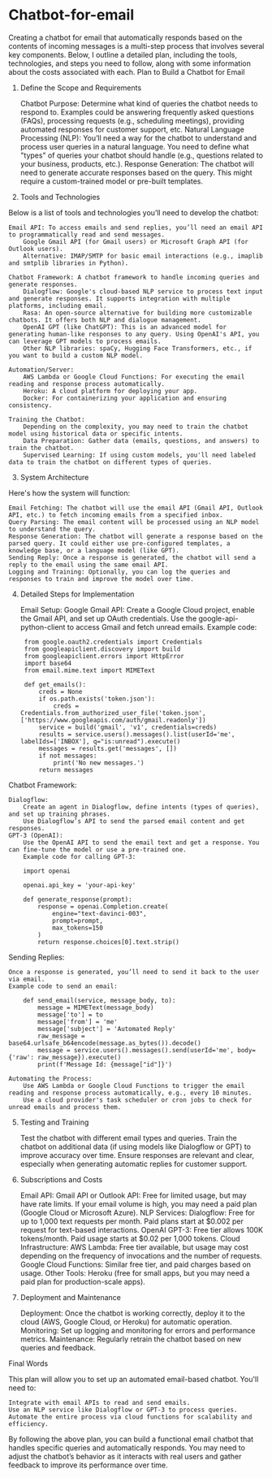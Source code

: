 # Chatbot-for-email
Creating a chatbot for email that automatically responds based on the contents of incoming messages is a multi-step process that involves several key components. Below, I outline a detailed plan, including the tools, technologies, and steps you need to follow, along with some information about the costs associated with each.
Plan to Build a Chatbot for Email
1. Define the Scope and Requirements

    Chatbot Purpose: Determine what kind of queries the chatbot needs to respond to. Examples could be answering frequently asked questions (FAQs), processing requests (e.g., scheduling meetings), providing automated responses for customer support, etc.
    Natural Language Processing (NLP): You’ll need a way for the chatbot to understand and process user queries in a natural language. You need to define what "types" of queries your chatbot should handle (e.g., questions related to your business, products, etc.).
    Response Generation: The chatbot will need to generate accurate responses based on the query. This might require a custom-trained model or pre-built templates.

2. Tools and Technologies

Below is a list of tools and technologies you’ll need to develop the chatbot:

    Email API: To access emails and send replies, you’ll need an email API to programmatically read and send messages.
        Google Gmail API (for Gmail users) or Microsoft Graph API (for Outlook users).
        Alternative: IMAP/SMTP for basic email interactions (e.g., imaplib and smtplib libraries in Python).

    Chatbot Framework: A chatbot framework to handle incoming queries and generate responses.
        Dialogflow: Google's cloud-based NLP service to process text input and generate responses. It supports integration with multiple platforms, including email.
        Rasa: An open-source alternative for building more customizable chatbots. It offers both NLP and dialogue management.
        OpenAI GPT (like ChatGPT): This is an advanced model for generating human-like responses to any query. Using OpenAI's API, you can leverage GPT models to process emails.
        Other NLP libraries: spaCy, Hugging Face Transformers, etc., if you want to build a custom NLP model.

    Automation/Server:
        AWS Lambda or Google Cloud Functions: For executing the email reading and response process automatically.
        Heroku: A cloud platform for deploying your app.
        Docker: For containerizing your application and ensuring consistency.

    Training the Chatbot:
        Depending on the complexity, you may need to train the chatbot model using historical data or specific intents.
        Data Preparation: Gather data (emails, questions, and answers) to train the chatbot.
        Supervised Learning: If using custom models, you'll need labeled data to train the chatbot on different types of queries.

3. System Architecture

Here's how the system will function:

    Email Fetching: The chatbot will use the email API (Gmail API, Outlook API, etc.) to fetch incoming emails from a specified inbox.
    Query Parsing: The email content will be processed using an NLP model to understand the query.
    Response Generation: The chatbot will generate a response based on the parsed query. It could either use pre-configured templates, a knowledge base, or a language model (like GPT).
    Sending Reply: Once a response is generated, the chatbot will send a reply to the email using the same email API.
    Logging and Training: Optionally, you can log the queries and responses to train and improve the model over time.

4. Detailed Steps for Implementation

    Email Setup:
        Google Gmail API:
            Create a Google Cloud project, enable the Gmail API, and set up OAuth credentials.
            Use the google-api-python-client to access Gmail and fetch unread emails.
            Example code:

        from google.oauth2.credentials import Credentials
        from googleapiclient.discovery import build
        from googleapiclient.errors import HttpError
        import base64
        from email.mime.text import MIMEText

        def get_emails():
            creds = None
            if os.path.exists('token.json'):
                creds = Credentials.from_authorized_user_file('token.json', ['https://www.googleapis.com/auth/gmail.readonly'])
            service = build('gmail', 'v1', credentials=creds)
            results = service.users().messages().list(userId='me', labelIds=['INBOX'], q="is:unread").execute()
            messages = results.get('messages', [])
            if not messages:
                print('No new messages.')
            return messages

Chatbot Framework:

    Dialogflow:
        Create an agent in Dialogflow, define intents (types of queries), and set up training phrases.
        Use Dialogflow’s API to send the parsed email content and get responses.
    GPT-3 (OpenAI):
        Use the OpenAI API to send the email text and get a response. You can fine-tune the model or use a pre-trained one.
        Example code for calling GPT-3:

        import openai

        openai.api_key = 'your-api-key'

        def generate_response(prompt):
            response = openai.Completion.create(
                engine="text-davinci-003",
                prompt=prompt,
                max_tokens=150
            )
            return response.choices[0].text.strip()

Sending Replies:

    Once a response is generated, you’ll need to send it back to the user via email.
    Example code to send an email:

        def send_email(service, message_body, to):
            message = MIMEText(message_body)
            message['to'] = to
            message['from'] = 'me'
            message['subject'] = 'Automated Reply'
            raw_message = base64.urlsafe_b64encode(message.as_bytes()).decode()
            message = service.users().messages().send(userId='me', body={'raw': raw_message}).execute()
            print(f'Message Id: {message["id"]}')

    Automating the Process:
        Use AWS Lambda or Google Cloud Functions to trigger the email reading and response process automatically, e.g., every 10 minutes.
        Use a cloud provider's task scheduler or cron jobs to check for unread emails and process them.

5. Testing and Training

    Test the chatbot with different email types and queries.
    Train the chatbot on additional data (if using models like Dialogflow or GPT) to improve accuracy over time.
    Ensure responses are relevant and clear, especially when generating automatic replies for customer support.

6. Subscriptions and Costs

    Email API:
        Gmail API or Outlook API: Free for limited usage, but may have rate limits.
        If your email volume is high, you may need a paid plan (Google Cloud or Microsoft Azure).
    NLP Services:
        Dialogflow: Free for up to 1,000 text requests per month. Paid plans start at $0.002 per request for text-based interactions.
        OpenAI GPT-3: Free tier allows 100K tokens/month. Paid usage starts at $0.02 per 1,000 tokens.
    Cloud Infrastructure:
        AWS Lambda: Free tier available, but usage may cost depending on the frequency of invocations and the number of requests.
        Google Cloud Functions: Similar free tier, and paid charges based on usage.
    Other Tools:
        Heroku (free for small apps, but you may need a paid plan for production-scale apps).

7. Deployment and Maintenance

    Deployment: Once the chatbot is working correctly, deploy it to the cloud (AWS, Google Cloud, or Heroku) for automatic operation.
    Monitoring: Set up logging and monitoring for errors and performance metrics.
    Maintenance: Regularly retrain the chatbot based on new queries and feedback.

Final Words

This plan will allow you to set up an automated email-based chatbot. You'll need to:

    Integrate with email APIs to read and send emails.
    Use an NLP service like Dialogflow or GPT-3 to process queries.
    Automate the entire process via cloud functions for scalability and efficiency.

By following the above plan, you can build a functional email chatbot that handles specific queries and automatically responds. You may need to adjust the chatbot’s behavior as it interacts with real users and gather feedback to improve its performance over time.
